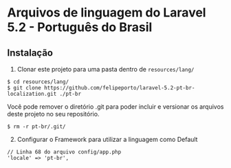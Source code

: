 
# Arquivos de linguagem do Laravel 5.2 - Português do Brasil

## Instalação

1. Clonar este projeto para uma pasta dentro de `resources/lang/`

  ```
  $ cd resources/lang/
  $ git clone https://github.com/felipeporto/laravel-5.2-pt-br-localization.git ./pt-br
  ```
  
  Você pode remover o diretório .git para poder incluir e versionar os arquivos deste projeto no seu repositório.

  ```
  $ rm -r pt-br/.git/
  ```

2. Configurar o Framework para utilizar a linguagem como Default
  ```
  // Linha 68 do arquivo config/app.php
  'locale' => 'pt-br',
  ```

